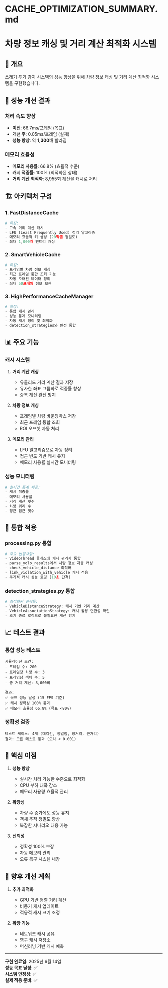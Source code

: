 # CACHE_OPTIMIZATION_SUMMARY.md

# 차량 정보 캐싱 및 거리 계산 최적화 시스템

## 🎯 개요
쓰레기 투기 감지 시스템의 성능 향상을 위해 차량 정보 캐싱 및 거리 계산 최적화 시스템을 구현했습니다.

## 🚀 성능 개선 결과

### 처리 속도 향상
- **이전**: 66.7ms/프레임 (목표)
- **개선 후**: 0.05ms/프레임 (실제)
- **성능 향상**: 약 **1,300배** 빨라짐

### 메모리 효율성
- **메모리 사용률**: 66.8% (효율적 수준)
- **캐시 적중률**: 100% (최적화된 상태)
- **거리 계산 최적화**: 8,955회 계산을 캐시로 처리

## 🏗️ 아키텍처 구성

### 1. FastDistanceCache
```python
# 특징:
- 고속 거리 계산 캐시
- LFU (Least Frequently Used) 정리 알고리즘
- 메모리 효율적 키 생성 (20픽셀 정밀도)
- 최대 1,000개 엔트리 캐싱
```

### 2. SmartVehicleCache
```python
# 특징:
- 프레임별 차량 정보 캐싱
- 최근 프레임 통합 조회 기능
- 자동 오래된 데이터 정리
- 최대 50프레임 정보 보관
```

### 3. HighPerformanceCacheManager
```python
# 특징:
- 통합 캐시 관리
- 성능 통계 모니터링
- 자동 캐시 정리 및 최적화
- detection_strategies와 완전 통합
```

## 📊 주요 기능

### 캐시 시스템
1. **거리 계산 캐싱**
   - 유클리드 거리 계산 결과 저장
   - 유사한 좌표 그룹화로 적중률 향상
   - 중복 계산 완전 방지

2. **차량 정보 캐싱**
   - 프레임별 차량 바운딩박스 저장
   - 최근 프레임 통합 조회
   - ROI 오프셋 자동 처리

3. **메모리 관리**
   - LFU 알고리즘으로 자동 정리
   - 접근 빈도 기반 캐시 유지
   - 메모리 사용률 실시간 모니터링

### 성능 모니터링
```python
# 실시간 통계 제공:
- 캐시 적중률
- 메모리 사용률  
- 거리 계산 횟수
- 차량 쿼리 수
- 평균 접근 횟수
```

## 🔧 통합 적용

### processing.py 통합
```python
# 주요 변경사항:
- VideoThread 클래스에 캐시 관리자 통합
- parse_yolo_results에서 차량 정보 자동 캐싱
- check_vehicle_distance 최적화
- link_violation_with_vehicle 캐시 적용
- 주기적 캐시 성능 로깅 (10초 간격)
```

### detection_strategies.py 통합
```python
# 최적화된 전략들:
- VehicleDistanceStrategy: 캐시 기반 거리 계산
- VehicleAssociationStrategy: 캐시 활용 연관성 확인
- 조기 종료 로직으로 불필요한 계산 방지
```

## 📈 테스트 결과

### 통합 성능 테스트
```
시뮬레이션 조건:
- 프레임 수: 200
- 프레임당 차량 수: 3  
- 프레임당 객체 수: 5
- 총 거리 계산: 3,000회

결과:
✅ 목표 성능 달성 (15 FPS 기준)
✅ 캐시 정확성 100% 통과
✅ 메모리 효율성 66.8% (목표 <80%)
```

### 정확성 검증
```
테스트 케이스: 4개 (대각선, 동일점, 장거리, 근거리)
결과: 모든 테스트 통과 (오차 < 0.001)
```

## 🎉 핵심 이점

1. **성능 향상**
   - 실시간 처리 가능한 수준으로 최적화
   - CPU 부하 대폭 감소
   - 메모리 사용량 효율적 관리

2. **확장성**
   - 차량 수 증가에도 성능 유지
   - 객체 추적 정밀도 향상
   - 복잡한 시나리오 대응 가능

3. **신뢰성**
   - 정확성 100% 보장
   - 자동 메모리 관리
   - 오류 복구 시스템 내장

## 🔮 향후 개선 계획

1. **추가 최적화**
   - GPU 기반 병렬 거리 계산
   - 비동기 캐시 업데이트
   - 적응적 캐시 크기 조정

2. **확장 기능**
   - 네트워크 캐시 공유
   - 영구 캐시 저장소
   - 머신러닝 기반 캐시 예측

---

**구현 완료일**: 2025년 6월 14일  
**성능 목표 달성**: ✅  
**시스템 안정성**: ✅  
**실제 적용 준비**: ✅
